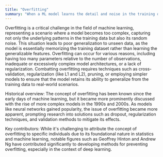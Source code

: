 ```yaml
---
title: "Overfitting"
summary: "When a ML model learns the detail and noise in the training data to the extent that it negatively impacts the performance of the model on new data."
---
```

Overfitting is a critical challenge in the field of machine learning, representing a scenario where a model becomes too complex, capturing not only the underlying patterns in the training data but also its random noise. This situation leads to poor generalization to unseen data, as the model is essentially memorizing the training dataset rather than learning the generalizable features. Overfitting can occur for various reasons, including having too many parameters relative to the number of observations, inadequate or excessively complex model architectures, or a lack of regularization. Combatting overfitting requires techniques such as cross-validation, regularization (like L1 and L2), pruning, or employing simpler models to ensure that the model retains its ability to generalize from the training data to real-world scenarios.

Historical overview: The concept of overfitting has been known since the early days of machine learning, but it became more prominently discussed with the rise of more complex models in the 1990s and 2000s. As models like neural networks gained popularity, the issue of overfitting became more apparent, prompting research into solutions such as dropout, regularization techniques, and validation methods to mitigate its effects.

Key contributors: While it's challenging to attribute the concept of overfitting to specific individuals due to its foundational nature in statistics and machine learning, notable figures such as Geoffrey Hinton and Andrew Ng have contributed significantly to developing methods for preventing overfitting, especially in the context of deep learning.

